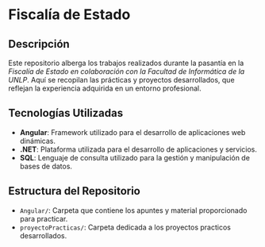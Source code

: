 # Fiscalía de Estado

## Descripción

Este repositorio alberga los trabajos realizados durante la pasantía en la *Fiscalía de Estado en colaboración con la Facultad de Informática de la UNLP*. Aquí se recopilan las prácticas y proyectos desarrollados, que reflejan la experiencia adquirida en un entorno profesional.

## Tecnologías Utilizadas

- **Angular**: Framework utilizado para el desarrollo de aplicaciones web dinámicas.
- **.NET**: Plataforma utilizada para el desarrollo de aplicaciones y servicios.
- **SQL**: Lenguaje de consulta utilizado para la gestión y manipulación de bases de datos. 

## Estructura del Repositorio

- `Angular/`: Carpeta que contiene los apuntes y material proporcionado para practicar.
- `proyectoPracticas/`: Carpeta dedicada a los proyectos practicos desarrollados.